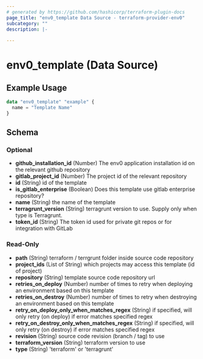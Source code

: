 ```yaml
---
# generated by https://github.com/hashicorp/terraform-plugin-docs
page_title: "env0_template Data Source - terraform-provider-env0"
subcategory: ""
description: |-
  
---
```


# env0_template (Data Source)



## Example Usage

```terraform
data "env0_template" "example" {
  name = "Template Name"
}
```

<!-- schema generated by tfplugindocs -->
## Schema

### Optional

- **github_installation_id** (Number) The env0 application installation id on the relevant github repository
- **gitlab_project_id** (Number) The project id of the relevant repository
- **id** (String) id of the template
- **is_gitlab_enterprise** (Boolean) Does this template use gitlab enterprise repository?
- **name** (String) the name of the template
- **terragrunt_version** (String) terragrunt version to use. Supply only when type is Terragrunt.
- **token_id** (String) The token id used for private git repos or for integration with GitLab

### Read-Only

- **path** (String) terraform / terrgrunt folder inside source code repository
- **project_ids** (List of String) which projects may access this template (id of project)
- **repository** (String) template source code repository url
- **retries_on_deploy** (Number) number of times to retry when deploying an environment based on this template
- **retries_on_destroy** (Number) number of times to retry when destroying an environment based on this template
- **retry_on_deploy_only_when_matches_regex** (String) if specified, will only retry (on deploy) if error matches specified regex
- **retry_on_destroy_only_when_matches_regex** (String) if specified, will only retry (on destroy) if error matches specified regex
- **revision** (String) source code revision (branch / tag) to use
- **terraform_version** (String) terraform version to use
- **type** (String) 'terraform' or 'terragrunt'


